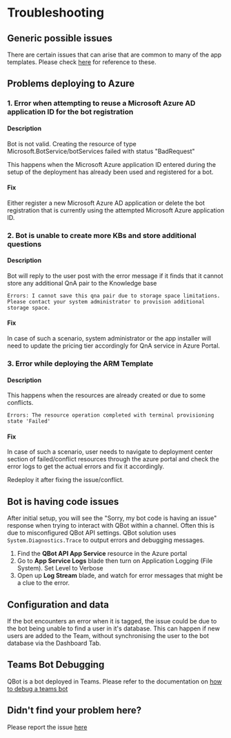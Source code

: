 # Troubleshooting

## Generic possible issues

There are certain issues that can arise that are common to many of the app templates. Please check [here](https://github.com/OfficeDev/microsoft-teams-stickers-app/wiki/Troubleshooting) for reference to these.

## Problems deploying to Azure

### 1. Error when attempting to reuse a Microsoft Azure AD application ID for the bot registration

#### Description

Bot is not valid. Creating the resource of type Microsoft.BotService/botServices failed with status "BadRequest"

This happens when the Microsoft Azure application ID entered during the setup of the deployment has already been used and registered for a bot.

#### Fix

Either register a new Microsoft Azure AD application or delete the bot registration that is currently using the attempted Microsoft Azure application ID.

### 2. Bot is unable to create more KBs and store additional questions

#### Description

Bot will reply to the user post with the error message if it finds that it cannot store any additional QnA pair to the Knowledge base

```
Errors: I cannot save this qna pair due to storage space limitations. Please contact your system administrator to provision additional storage space.
```

#### Fix

In case of such a scenario, system administrator or the app installer will need to update the pricing tier accordingly for QnA service in Azure Portal.

### 3. Error while deploying the ARM Template

#### Description

This happens when the resources are already created or due to some conflicts.
```
Errors: The resource operation completed with terminal provisioning state 'Failed'

```
#### Fix

In case of such a scenario, user needs to navigate to deployment center section of failed/conflict resources through the azure portal and check the error logs to get the actual errors and fix it accordingly.

Redeploy it after fixing the issue/conflict.

## Bot is having code issues
After initial setup, you will see the "Sorry, my bot code is having an issue" response when trying to interact with QBot within a channel.
Often this is due to misconfigured QBot API settings. QBot solution uses `System.Diagnostics.Trace` to output errors and debugging messages.

1. Find the **QBot API App Service** resource in the Azure portal
2. Go to **App Service Logs** blade then turn on Application Logging (File System). Set Level to Verbose
3. Open up **Log Stream** blade, and watch for error messages that might be a clue to the error.

## Configuration and data
If the bot encounters an error when it is tagged, the issue could be due to the bot being unable to find a user in it's database. This can happen if new users are added to the Team, without synchronising the user to the bot database via the Dashboard Tab.

## Teams Bot Debugging
QBot is a bot deployed in Teams. Please refer to the documentation on [how to debug a teams bot](https://docs.microsoft.com/en-us/microsoftteams/platform/bots/how-to/debug/locally-with-an-ide)

## Didn't find your problem here?
Please report the issue [here](https://github.com/unsw-edu-au/QBot/issues/new)
